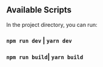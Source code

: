 ## Available Scripts

In the project directory, you can run:

### `npm run dev` | `yarn dev`

### `npm run build`| `yarn build`
